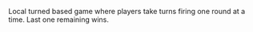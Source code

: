 Local turned based game where players take turns firing one round at a time. Last one remaining wins. 
